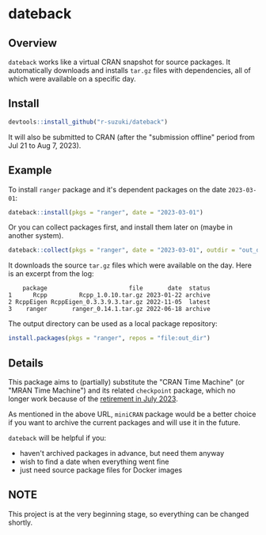 # dateback

## Overview

`dateback` works like a virtual CRAN snapshot for source packages.
It automatically downloads and installs `tar.gz` files with dependencies,
all of which were available on a specific day.

## Install

```R
devtools::install_github("r-suzuki/dateback")
```

It will also be submitted to CRAN (after the "submission offline" period from Jul 21 to Aug 7, 2023).

## Example
To install `ranger` package and it's dependent packages on the date `2023-03-01`:

```R
dateback::install(pkgs = "ranger", date = "2023-03-01")
```

Or you can collect packages first, and install them later on (maybe in another system).

```R
dateback::collect(pkgs = "ranger", date = "2023-03-01", outdir = "out_dir")
```

It downloads the source `tar.gz` files which were available on the day.
Here is an excerpt from the log:

```
    package                       file       date  status
1      Rcpp         Rcpp_1.0.10.tar.gz 2023-01-22 archive
2 RcppEigen RcppEigen_0.3.3.9.3.tar.gz 2022-11-05  latest
3    ranger       ranger_0.14.1.tar.gz 2022-06-18 archive
```

The output directory can be used as a local package repository:

```R
install.packages(pkgs = "ranger", repos = "file:out_dir")
```

## Details
This package aims to (partially) substitute the "CRAN Time Machine"
(or "MRAN Time Machine") and its related `checkpoint` package,
which no longer work because of the [retirement in July 2023](https://blog.revolutionanalytics.com/2023/01/mran-time-machine-retired.html).

As mentioned in the above URL, `miniCRAN` package would be a better choice
if you want to archive the current packages and will use it in the future.

`dateback` will be helpful if you:

- haven't archived packages in advance, but need them anyway
- wish to find a date when everything went fine
- just need source package files for Docker images

## NOTE
This project is at the very beginning stage, so everything can be changed shortly.
